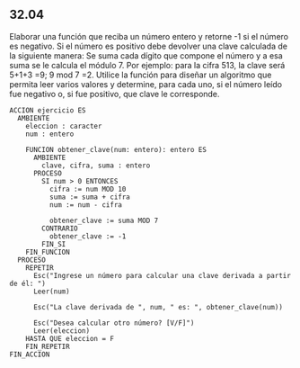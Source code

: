 ## 32.04
Elaborar una función que reciba un número entero y retorne -1 si el número es negativo. Si el número es positivo debe devolver una clave calculada de la siguiente manera: Se suma cada dígito que compone el número y a esa suma se le calcula el módulo 7. Por ejemplo: para la cifra 513, la clave será 5+1+3 =9; 9 mod 7 =2. Utilice la función para diseñar un algoritmo que permita leer varios valores y determine, para cada uno, si el número leído fue negativo o, si fue positivo, que clave le corresponde.

```
ACCION ejercicio ES
  AMBIENTE
    eleccion : caracter
    num : entero

    FUNCION obtener_clave(num: entero): entero ES
      AMBIENTE
        clave, cifra, suma : entero
      PROCESO
        SI num > 0 ENTONCES
          cifra := num MOD 10
          suma := suma + cifra
          num := num - cifra

          obtener_clave := suma MOD 7
        CONTRARIO
          obtener_clave := -1
        FIN_SI
    FIN_FUNCION
  PROCESO
    REPETIR
      Esc("Ingrese un número para calcular una clave derivada a partir de él: ")
      Leer(num)

      Esc("La clave derivada de ", num, " es: ", obtener_clave(num))

      Esc("Desea calcular otro número? [V/F]")
      Leer(eleccion)
    HASTA QUE eleccion = F
    FIN_REPETIR
FIN_ACCION
```
